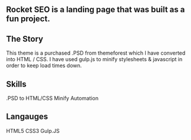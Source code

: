 ## Rocket SEO is a landing page that was built as a fun project.

## The Story ##
This theme is a purchased .PSD from themeforest which I have converted into HTML / CSS. I have used gulp.js to minify stylesheets & javascript in order to keep load times down.

## Skills ##
.PSD to HTML/CSS
Minify Automation

## Langauges ##
HTML5
CSS3
Gulp.JS
